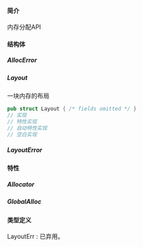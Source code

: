 #### 简介

内存分配API

#### 结构体

##### AllocError

##### Layout

一块内存的布局

```rust
pub struct Layout { /* fields omitted */ }
// 实现
// 特性实现
// 自动特性实现
// 空白实现
```



##### LayoutError

#### 特性

##### Allocator

##### GlobalAlloc

#### 类型定义

LayoutErr : 已弃用。